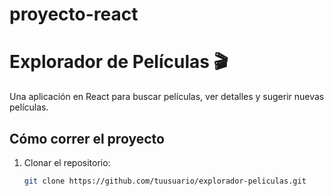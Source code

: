 # proyecto-react

# Explorador de Películas 🎬

Una aplicación en React para buscar películas, ver detalles y sugerir nuevas películas.  

## Cómo correr el proyecto

1. Clonar el repositorio:
   ```bash
   git clone https://github.com/tuusuario/explorador-peliculas.git
